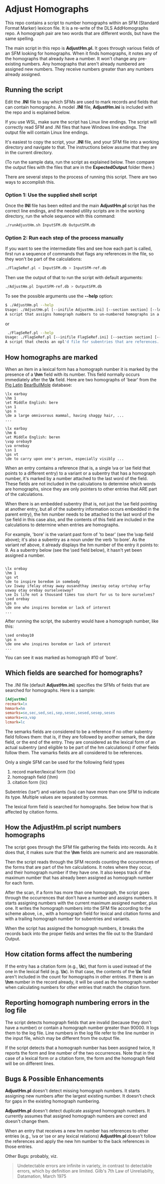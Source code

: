 # Adjust Homographs
This repo contains a script to number homographs within an SFM (Standard Format Marker) lexicon file. It is a re-write of the DLS AddHomographs repo. A homograph pair are two words that are different words, but have the same spelling.

The main script in this repo is **AdjustHm.pl.** It goes through various fields of an SFM looking for homographs. When it finds homographs, it notes any of the homographs that already have a number. It won't change any pre-existing numbers. Any homographs that aren't already numbered are assigned new numbers. They receive numbers greater than any numbers already assigned.

## Running the script

Edit the .**INI** file to say which SFMs are used to mark records and fields that can contain homographs. A model **.INI** file, **AdjustHm.ini** is included with the repo and is explained below.

If you use WSL, make sure the script has Linux line endings. The script will correctly read SFM and .INI files that have Windows line endings. The output file will contain Linux line endings.

It's easiest to copy the script, your **.INI** file, and your SFM file into a working directory and navigate to that. The instructions below assume that they are in the current directory.

(To run the sample data, run the script as explained below.  Then compare the output files with the files that are in the **ExpectedOutput** folder there.)

There are several steps to the process of running this script.  There are two ways to accomplish this.

### Option 1: Use the supplied shell script

Once the **INI** file has been edited and the main **AdjustHm.pl** script has the correct line endings, and the needed utility scripts are in the working directory, run the whole sequence with this command:

````bash
./runAdjustHm.sh InputSFM.db OutputSFM.db
````

### Option 2: Run each step of the process manually

If you want to see the intermediate files and see how each part is called, first run a sequence of commands that flags any references in the file, so they won't be part of the calculations:

````bash
./FlagSeRef.pl < InputSFM.db > InputSFM-ref.db
````

Then use the output of that to run the script with default arguments:

````bash
./AdjustHm.pl InputSFM-ref.db > OutputSFM.db
````

To see the possible arguments use the **--help** option:

````bash
$ ./AdjustHm.pl --help
Usage: ./AdjustHm.pl [--inifile AdjustHm.ini] [--section section] [--logfile AdjustHm-log.txt] [--errfile AdjistHm-err.txt] [--debug] [file.sfm]
A script that assigns homograph numbers to un-numbered homographs in a Standard Format lexicon file.
````
or
````bash
 ./FlagSeRef.pl --help
Usage: ./FlagSeRef.pl [--inifile FlagSeRef.ini] [--section section] [--logfile logfile.log] [--debug] [file.sfm]
A script that checks an opl'd file for subentries that are references. Reference subentries are those that have no subfields.

````

## How homographs are marked

When an item in a lexical form has a homograph number it is marked by the presence of a **\hm** field with its number. This field normally occurs immediately after the **\lx** field. Here are two homographs of 'bear' from the [Pig Latin](https://en.wikipedia.org/wiki/Pig_Latin)  [BearBullMole](https://github.com/sil-dictionary-lexical-services/SubentryPromotion/blob/master/SampleFiles/BearBullMole-complex.db) database:

````SFM
\lx earbay
\hm 1
\et Middle English: bere
\sn 1
\ps n
\de a large omnivorous mammal, having shaggy hair, ...
...

\lx earbay
\hm 6
\et Middle English: beren
\vap orebay9
\va ornebay
\sn 1
\ps vt
\de to carry upon one's person, especially visibly ...
````

When an entry contains a reference (that is, a single \va or \se field that points to a different entry) to a variant or a subentry that has a homograph number, it's marked by a number attached to the last  word of the field.  These fields are not included in the calculations to determine which words are homographs, since they are only pointers to other entries that ARE part of the calculations.

When there is an embedded subentry (that is, not just the \se field pointing at another entry, but all of the subentry information occurs embedded in the parent entry), the hm number needs to be attached to the last word of the \se field in this case also, and the contents of this field are included in the calculations to determine when entries are homographs.

For example, 'bore' is the variant past form of 'to bear' (see the \vap field above); it's also a subentry as a noun under the verb 'to bore'. As the variant ref above, it already displays the hm number of the entry it points to: 9. As a subentry below (see the \sed field below), it hasn't yet been assigned a number.

````SFM

\lx orebay
\hm 1
\ps vt
\de to inspire boredom in somebody
\xv Isway ifelay otnay away ousandthay imestay ootay ortshay orfay usway otay orebay ourselvesway?
\xe Is life not a thousand times too short for us to bore ourselves?
\sed orebay
\ps n
\de one who inspires boredom or lack of interest
...
````

After running the script, the subentry would have a homograph number, like this:

````SFM
\sed orebay10
\ps n
\de one who inspires boredom or lack of interest
...
````

You can see it was marked as homograph #10 of 'bore'.

## Which fields are searched for homographs?

The .INI file (default **AdjustHm.ini**) specifies the SFMs of fields that are searched for homographs. Here is a sample:

````ini
[AdjustHm]
recmark=lx
hmmark=hm
semarks=se,sec,sed,sei,sep,sesec,sesed,sesep,seses
vamarks=va,vap
lcmark=lc
````

The semarks fields are considered to be a reference if no other subentry field follows them: that is, if they are followed by another semark, the date field, or the end of the entry. They are considered as the lexical form of an actual subentry (and eligible to be part of the hm calculations) if other fields follow them. The vamarks fields are all considered to be references.  

Only a single SFM can be used for the following field types

1. record marker/lexical form (\lx)
2. homograph field (\hm)
3. citation form (\lc)

Subentries (\se\*) and variants (\va) can have more than one SFM to indicate its type. Multiple values are separated by commas.

The lexical form field is searched for homographs. See below how that is affected by citation forms.

## How the **AdjustHm.pl** script numbers homographs

The script goes through the SFM file gathering the fields into records. As it does that, it makes sure that the **\hm** fields are numeric and are reasonable.

Then the script reads through the SFM records counting the occurrences of the forms that are part of the hm calculations. It notes where they occur, and their homograph number if they have one. It also keeps track of the maximum number that has already been assigned as homograph number for each form.

After the scan, if a form has more than one homograph, the script goes through the occurrences that don't have a number and assigns numbers. It starts assigning numbers with the current maximum assigned number, plus one. It writes the homograph numbers into the SFM file according to the scheme above, i.e., with a homograph field for lexical and citation forms and with a trailing homograph number for subentries and variants.

When the script has assigned the homograph numbers, it breaks the records back into the proper fields and writes the file out to the Standard Output.

## How citation forms affect the numbering

If the entry has a citation form (e.g., **\lc**), that form is used instead of the one in the lexical field (e.g. **\lx**). In that case, the contents of the **\lx** field aren't included in the count for homographs in other entries. If there is an **\hm** number in the record already, it will be used as the homograph number when calculating numbers for other entries that match the citation form.

## Reporting homograph numbering errors in the log file

The script detects homograph fields that are invalid (because they don't have a number) or contain a homograph number greater than 90000. It logs them to the log file. Line numbers in the log file refer to the line number in the input file, which may be different from the output file.

If the script detects that a homograph number has been assigned twice, It reports the form and line number of the two occurrences. Note that in the case of a lexical form or a citation form, the form and the homograph field will be on different lines.

## Bugs & Possible Enhancements

**AdjustHm.pl** doesn't detect missing homograph numbers. It starts assigning new numbers after the largest existing number. It doesn't check for gaps in the existing homograph numbering.

**AdjustHm.pl** doesn't detect duplicate assigned homograph numbers. It currently assumes that assigned homograph numbers are correct and doesn't change them.

When an entry that receives a new hm number has references to other entries (e.g., \va or \se or any lexical relations) **AdjustHm.pl** doesn't follow the references and apply the new hm number to the back references in those entries.

Other Bugs: probably, viz.

> Undetectable errors are infinite in variety, in contrast to detectable errors, which by definition are limited. Gilb's 7th Law of Unreliabilty, Datamation, March 1975
